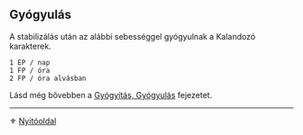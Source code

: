 ## Gyógyulás

A stabilizálás után az alábbi sebességgel gyógyulnak a Kalandozó karakterek.

```
1 ÉP / nap
1 FP / óra
2 FP / óra alvásban
```

Lásd még bővebben a [Gyógyítás, Gyógyulás](140_gyogyitas_gyogyulas.md) fejezetet.

---

⚜️ [Nyitóoldal](start.md#6-harcrendszer-%EF%B8%8F)